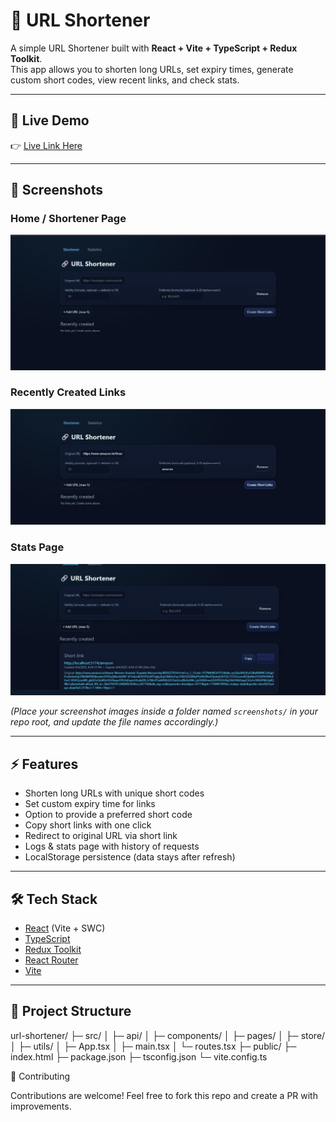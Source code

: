 # 🔗 URL Shortener

A simple URL Shortener built with **React + Vite + TypeScript + Redux Toolkit**.  
This app allows you to shorten long URLs, set expiry times, generate custom short codes, view recent links, and check stats.

---

## 🚀 Live Demo
👉 [Live Link Here](https://your-deployed-link.com)  


---

## 📸 Screenshots

### Home / Shortener Page
![Shortener Page](./screenshorts/shortener-page.jpg)

### Recently Created Links
![Links Section](./screenshorts/links-section.jpg)

### Stats Page
![Stats Page](./screenshorts/stats-page.jpg)

*(Place your screenshot images inside a folder named `screenshots/` in your repo root, and update the file names accordingly.)*

---

## ⚡ Features
- Shorten long URLs with unique short codes
- Set custom expiry time for links
- Option to provide a preferred short code
- Copy short links with one click
- Redirect to original URL via short link
- Logs & stats page with history of requests
- LocalStorage persistence (data stays after refresh)

---

## 🛠️ Tech Stack
- [React](https://react.dev/) (Vite + SWC)
- [TypeScript](https://www.typescriptlang.org/)
- [Redux Toolkit](https://redux-toolkit.js.org/)
- [React Router](https://reactrouter.com/)
- [Vite](https://vitejs.dev/)

---

## 📂 Project Structure
url-shortener/
├─ src/
│ ├─ api/
│ ├─ components/
│ ├─ pages/
│ ├─ store/
│ ├─ utils/
│ ├─ App.tsx
│ ├─ main.tsx
│ └─ routes.tsx
├─ public/
├─ index.html
├─ package.json
├─ tsconfig.json
└─ vite.config.ts

🤝 Contributing

Contributions are welcome!
Feel free to fork this repo and create a PR with improvements.

